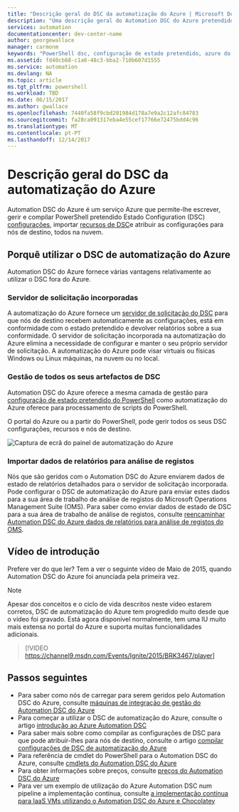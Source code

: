 ```yaml
---
title: "Descrição geral do DSC da automatização do Azure | Microsoft Docs"
description: "Uma descrição geral do Automation DSC do Azure pretendido Estado Configuration (), os termos e problemas conhecidos"
services: automation
documentationcenter: dev-center-name
author: georgewallace
manager: carmonm
keywords: "PowerShell dsc, configuração de estado pretendido, azure do powershell dsc"
ms.assetid: fd40cb68-c1a6-48c3-bba2-710b607d1555
ms.service: automation
ms.devlang: NA
ms.topic: article
ms.tgt_pltfrm: powershell
ms.workload: TBD
ms.date: 06/15/2017
ms.author: gwallace
ms.openlocfilehash: 7440fa58f9cbd201984d178a7e9a2c12afc84783
ms.sourcegitcommit: fa28ca091317eba4e55cef17766e72475bdd4c96
ms.translationtype: MT
ms.contentlocale: pt-PT
ms.lasthandoff: 12/14/2017
---
```

# <a name="azure-automation-dsc-overview"></a>Descrição geral do DSC da automatização do Azure

Automation DSC do Azure é um serviço Azure que permite-lhe escrever, gerir e compilar PowerShell pretendido Estado Configuration (DSC) [configurações](https://msdn.microsoft.com/powershell/dsc/configurations), importar [recursos de DSC](https://msdn.microsoft.com/powershell/dsc/resources)e atribuir as configurações para nós de destino, todos na nuvem.

## <a name="why-use-azure-automation-dsc"></a>Porquê utilizar o DSC de automatização do Azure

Automation DSC do Azure fornece várias vantagens relativamente ao utilizar o DSC fora do Azure.

### <a name="built-in-pull-server"></a>Servidor de solicitação incorporadas

A automatização do Azure fornece um [servidor de solicitação do DSC](https://msdn.microsoft.com/en-us/powershell/dsc/pullserver) para que nós de destino recebem automaticamente as configurações, está em conformidade com o estado pretendido e devolver relatórios sobre a sua conformidade.
O servidor de solicitação incorporada na automatização do Azure elimina a necessidade de configurar e manter o seu próprio servidor de solicitação.
A automatização do Azure pode visar virtuais ou físicas Windows ou Linux máquinas, na nuvem ou no local.

### <a name="management-of-all-your-dsc-artifacts"></a>Gestão de todos os seus artefactos de DSC

Automation DSC do Azure oferece a mesma camada de gestão para [configuração de estado pretendido do PowerShell](https://msdn.microsoft.com/powershell/dsc/overview) como automatização do Azure oferece para processamento de scripts do PowerShell.

O portal do Azure ou a partir do PowerShell, pode gerir todos os seus DSC configurações, recursos e nós de destino.

![Captura de ecrã do painel de automatização do Azure](./media/automation-dsc-overview/azure-automation-blade.png)

### <a name="import-reporting-data-into-log-analytics"></a>Importar dados de relatórios para análise de registos

Nós que são geridos com o Automation DSC do Azure enviarem dados de estado de relatórios detalhados para o servidor de solicitação incorporada.
Pode configurar o DSC de automatização do Azure para enviar estes dados para a sua área de trabalho de análise de registos do Microsoft Operations Management Suite (OMS).
Para saber como enviar dados de estado de DSC para a sua área de trabalho de análise de registos, consulte [reencaminhar Automation DSC do Azure dados de relatórios para análise de registos do OMS](automation-dsc-diagnostics.md).

## <a name="introduction-video"></a>Vídeo de introdução

Prefere ver do que ler? Tem a ver o seguinte vídeo de Maio de 2015, quando Automation DSC do Azure foi anunciada pela primeira vez.

>[!NOTE]
>Apesar dos conceitos e o ciclo de vida descritos neste vídeo estarem corretos, DSC de automatização do Azure tem progredido muito desde que o vídeo foi gravado.
>Está agora disponível normalmente, tem uma IU muito mais extensa no portal do Azure e suporta muitas funcionalidades adicionais.

> [!VIDEO https://channel9.msdn.com/Events/Ignite/2015/BRK3467/player]

## <a name="next-steps"></a>Passos seguintes

* Para saber como nós de carregar para serem geridos pelo Automation DSC do Azure, consulte [máquinas de integração de gestão do Automation DSC do Azure](automation-dsc-onboarding.md)
* Para começar a utilizar o DSC de automatização do Azure, consulte o artigo [introdução ao Azure Automation DSC](automation-dsc-getting-started.md)
* Para saber mais sobre como compilar as configurações de DSC para que pode atribuir-lhes para nós de destino, consulte o artigo [compilar configurações de DSC de automatização do Azure](automation-dsc-compile.md)
* Para referência de cmdlet do PowerShell para o Automation DSC do Azure, consulte [cmdlets do Automation DSC do Azure](/powershell/module/azurerm.automation/#automation)
* Para obter informações sobre preços, consulte [preços do Automation DSC do Azure](https://azure.microsoft.com/pricing/details/automation/)
* Para ver um exemplo de utilização do Azure Automation DSC num pipeline a implementação contínua, consulte [a implementação contínua para IaaS VMs utilizando o Automation DSC do Azure e Chocolatey](automation-dsc-cd-chocolatey.md)